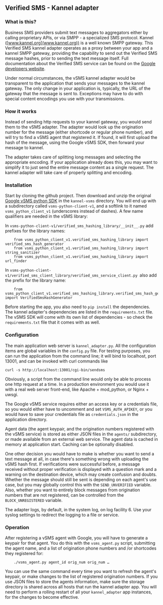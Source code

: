 ## Verified SMS - Kannel adapter


### What is this?

Business SMS providers submit text messages to aggregators either by calling proprietary APIs, or via SMPP - a specialized SMS protocol. Kannel ([www.kannel.org](www.kannel.org)) is a well known SMPP gateway. This Verified SMS kannel adapter operates as a proxy between your app and a kannel SMPP gateway, providing the capability to send out the Verified SMS message hashes, prior to sending the text message itself. Full documentation about the Verified SMS service can be found on the [Google developers website](https://developers.google.com/business-communications/verified-sms).

Under normal circumstances, the vSMS kannel adapter would be transparent to the application that sends your messages to the kannel gateway. The only change in your application is, typically, the URL of the gateway that the message is sent to. Exceptions may have to do with special content encodings you use with your transmissions.


### How it works

Instead of sending http requests to your kannel gateway, you would send them to the vSMS adapter. The adapter would look up the origination number for the message (either shortcode or regular phone number), and will try to find a vSMS agent that registered it. If found, it will first upload the hash of the message, using the Google vSMS SDK, then forward your message to kannel. 

The adapter takes care of splitting long messages and selecting the appropriate encoding. If your application already does this, you may want to simplify it to just send the entire message content as a single request. The kannel adapter will take care of properly splitting and encoding.


### Installation

Start by cloning the github project. Then download and unzip the original [Google vSMS python SDK](https://developers.google.com/business-communications/verified-sms/samples) in the `kannel-vsms` directory. You will end up with a subdirectory called `vsms-python-client-v1`, and a softlink to it named `vsms_python_client_v1` (underscores instead of dashes). A few name qualifiers are needed in the vSMS library:

In `vsms-python-client-v1/verified_sms_hashing_library/__init__.py` add prefixes for the library names:
```
    from vsms_python_client_v1.verified_sms_hashing_library import verified_sms_hash_generator
    from vsms_python_client_v1.verified_sms_hashing_library import string_sanitizer
    from vsms_python_client_v1.verified_sms_hashing_library import url_finder
```

In `vsms-python-client-v1/verified_sms_client_library/verified_sms_service_client.py `also add the prefix for the library name:
```
    from vsms_python_client_v1.verified_sms_hashing_library.verified_sms_hash_generator import VerifiedSmsHashGenerator
```

Before starting the app, you also need to `pip install` the dependencies. The kannel adapter's dependencies are listed in the `requirements.txt` file. The vSMS SDK will come with its own list of dependencies - so check the `requirements.txt` file that it comes with as well.


### Configuration

The main application web server is `kannel_adapter.py`. All the configuration items are global variables in the `config.py` file. For testing purposes, you can run the application from the command line; it will bind to localhost, port 13001, and can be invoked with curl commands like 
```
curl -s http://localhost:13001/cgi-bin/sendsms
```
Obviously, a script from the command line would only be able to process one http request at a time. In a production environment you would use it with a real web server front-end, like Apache + mod_python, or Nginx + uwsgi.

The Google vSMS service requires either an access key or a credentials file, so you would either have to uncomment and set `VSMS_AUTH_APIKEY`, or you would have to save your credentials file as `credentials.json` in the application directory. 

Agent data (the agent keypair, and the origination numbers registered with the vSMS service) is stored as either JSON files in the `agents/` subdirectory, or made available from an external web service. The agent data is cached in memory at application start. Caching can be optionally disabled.

One other decision you would have to make is whether you want to send a text message at all, in case there's something wrong with uploading the vSMS hash first. If verifications were successful before, a message received without proper verification is displayed with a question mark and a warning on the destination device, which may create confusion and doubts. Whether the message should still be sent is depending on each agent's use case, but you may globally control this with the `SEND_UNVERIFIED` variable. Also, whether you want to entirely block messages from origination numbers that are not registered, can be controlled from the `BLOCK_UNREGISTERED` variable.

The adapter logs, by default, in the system log, on log facility 6. Use your syslog settings to redirect the logging to a file or service.


### Operation

After registering a vSMS agent with Google, you will have to generate a keypair for that agent. You do this with the `vsms_agent.py` script, submitting the agent name, and a list of origination phone numbers and /or shortcodes they registered for:
```
    ./vsms_agent.py agent_id orig_num orig_num …
```

You can use the same command every time you want to refresh the agent's keypair, or make changes to the list of registered origination numbers. If you use JSON files to store the agents information, make sure the storage directory is shared across all hosts that run the kannel adapter app. You will need to perform a rolling restart of all your `kannel_adapter` app instances, for the changes to become effective.


